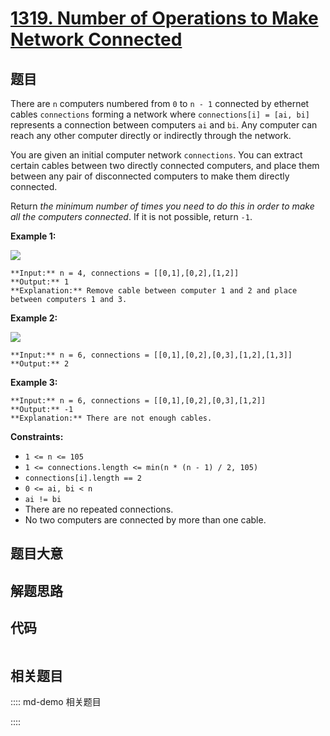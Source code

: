 # [1319. Number of Operations to Make Network Connected](https://leetcode.com/problems/number-of-operations-to-make-network-connected)

## 题目

There are `n` computers numbered from `0` to `n - 1` connected by ethernet
cables `connections` forming a network where `connections[i] = [ai, bi]`
represents a connection between computers `ai` and `bi`. Any computer can
reach any other computer directly or indirectly through the network.

You are given an initial computer network `connections`. You can extract
certain cables between two directly connected computers, and place them
between any pair of disconnected computers to make them directly connected.

Return _the minimum number of times you need to do this in order to make all
the computers connected_. If it is not possible, return `-1`.



**Example 1:**

![](https://assets.leetcode.com/uploads/2020/01/02/sample_1_1677.png)

    
    
    **Input:** n = 4, connections = [[0,1],[0,2],[1,2]]
    **Output:** 1
    **Explanation:** Remove cable between computer 1 and 2 and place between computers 1 and 3.
    

**Example 2:**

![](https://assets.leetcode.com/uploads/2020/01/02/sample_2_1677.png)

    
    
    **Input:** n = 6, connections = [[0,1],[0,2],[0,3],[1,2],[1,3]]
    **Output:** 2
    

**Example 3:**

    
    
    **Input:** n = 6, connections = [[0,1],[0,2],[0,3],[1,2]]
    **Output:** -1
    **Explanation:** There are not enough cables.
    



**Constraints:**

  * `1 <= n <= 105`
  * `1 <= connections.length <= min(n * (n - 1) / 2, 105)`
  * `connections[i].length == 2`
  * `0 <= ai, bi < n`
  * `ai != bi`
  * There are no repeated connections.
  * No two computers are connected by more than one cable.


## 题目大意

## 解题思路

## 代码

```javascript

```

## 相关题目

:::: md-demo 相关题目

::::
